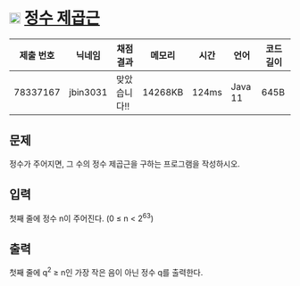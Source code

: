 # <img width="20px"  src="https://d2gd6pc034wcta.cloudfront.net/tier/7.svg" class="solvedac-tier"> [정수 제곱근](https://www.acmicpc.net/problem/2417) 

| 제출 번호 | 닉네임 | 채점 결과 | 메모리 | 시간 | 언어 | 코드 길이 |
|---|---|---|---|---|---|---|
|78337167|jbin3031|맞았습니다!! |14268KB|124ms|Java 11|645B|

## 문제
<p>정수가 주어지면, 그 수의 정수 제곱근을 구하는 프로그램을 작성하시오.</p>

## 입력
<p>첫째 줄에 정수 n이 주어진다. (0 ≤ n < 2<sup>63</sup>)</p>

## 출력
<p>첫째 줄에 q<sup>2</sup> ≥ n인 가장 작은 음이 아닌 정수 q를 출력한다.</p>

